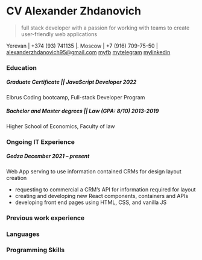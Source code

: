 # CV Alexander Zhdanovich

> full stack developer with a passion for working with teams to create user-friendly web applications

Yerevan | +374 (93) 741135 |. Moscow | +7 (916) 709-75-50 |
alexanderzhdanovich95@gmail.com [myfb] [mytelegram] [mylinkedin]



### Education
##### Graduate Certificate || JavaScript Developer 2022
Elbrus Coding bootcamp, Full-stack Developer Program

##### Bachelor and Master degrees || Law (GPA: 8/10) 2013-2019
Higher School of Economics, Faculty of law
#### 


### Ongoing IT Experience
##### Gedza December 2021 – present
Web App serving to use information contained CRMs for design layout creation
* requesting to commercial a CRM’s API for information required for layout
* creating and developing new React components, containers and APIs
* developing front end pages using HTML, CSS, and vanilla JS


### Previous work experience


### Languages

### Programming Skills






[//]: # (These are reference links used in the body of this note and get stripped out when the markdown processor does its job. There is no need to format nicely because it shouldn't be seen)

[myfb]: <https://github.com/joemccann/dillinger>
[mytelegram]: <t.me/Alexander_Zhdanovich>
[mylinkedin]: <https://www.linkedin.com/in/alexanderzhdanovich/>
